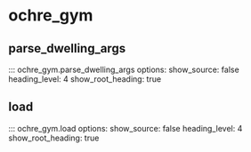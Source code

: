 # ochre_gym

## parse_dwelling_args
::: ochre_gym.parse_dwelling_args
    options:
        show_source: false
        heading_level: 4
        show_root_heading: true


## load
::: ochre_gym.load
    options:
        show_source: false
        heading_level: 4
        show_root_heading: true